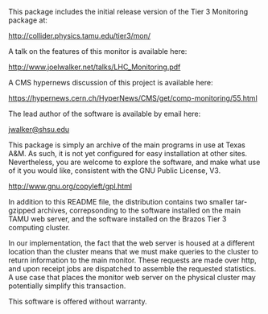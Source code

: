 
This package includes the initial release version of
the Tier 3 Monitoring package at:

http://collider.physics.tamu.edu/tier3/mon/

A talk on the features of this monitor is available here:

http://www.joelwalker.net/talks/LHC_Monitoring.pdf

A CMS hypernews discussion of this project is available here:

https://hypernews.cern.ch/HyperNews/CMS/get/comp-monitoring/55.html

The lead author of the software is available by email here:

jwalker@shsu.edu

This package is simply an archive of the main programs
in use at Texas A&M.  As such, it is not yet configured
for easy installation at other sites.  Nevertheless,
you are welcome to explore the software, and make what
use of it you would like, consistent with the GNU
Public License, V3.

http://www.gnu.org/copyleft/gpl.html

In addition to this README file, the distribution
contains two smaller tar-gzipped archives, correpsonding
to the software installed on the main TAMU web server,
and the software installed on the Brazos Tier 3
computing cluster.

In our implementation, the fact that the web server
is housed at a different location than the cluster
means that we must make queries to the cluster
to return information to the main monitor.  These
requests are made over http, and upon receipt jobs
are dispatched to assemble the requested statistics.
A use case that places the monitor web server on the
physical cluster may potentially simplify this
transaction.  

This software is offered without warranty.

